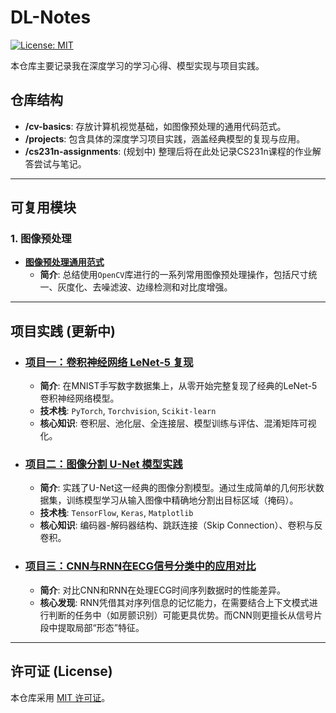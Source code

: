 # DL-Notes
[![License: MIT](https://img.shields.io/badge/License-MIT-blue.svg)](https://opensource.org/licenses/MIT)

本仓库主要记录我在深度学习的学习心得、模型实现与项目实践。

## 仓库结构

-   **/cv-basics**: 存放计算机视觉基础，如图像预处理的通用代码范式。
-   **/projects**: 包含具体的深度学习项目实践，涵盖经典模型的复现与应用。
-   **/cs231n-assignments**: (规划中) 整理后将在此处记录CS231n课程的作业解答尝试与笔记。

---

## 可复用模块

### 1. 图像预处理

* **[图像预处理通用范式](./cv-basics/image-preprocessing/README.md)**
    * **简介**: 总结使用`OpenCV`库进行的一系列常用图像预处理操作，包括尺寸统一、灰度化、去噪滤波、边缘检测和对比度增强。
---

## 项目实践 (更新中)

* ### [项目一：卷积神经网络 LeNet-5 复现](./projects/LeNet-5/README.md)
    * **简介**: 在MNIST手写数字数据集上，从零开始完整复现了经典的LeNet-5卷积神经网络模型。
    * **技术栈**: `PyTorch`, `Torchvision`, `Scikit-learn`
    * **核心知识**: 卷积层、池化层、全连接层、模型训练与评估、混淆矩阵可视化。

* ### [项目二：图像分割 U-Net 模型实践](./projects/U-Net/README.md)
    * **简介**: 实践了U-Net这一经典的图像分割模型。通过生成简单的几何形状数据集，训练模型学习从输入图像中精确地分割出目标区域（掩码）。
    * **技术栈**: `TensorFlow`, `Keras`, `Matplotlib`
    * **核心知识**: 编码器-解码器结构、跳跃连接（Skip Connection）、卷积与反卷积。

* ### [项目三：CNN与RNN在ECG信号分类中的应用对比](./projects/ECG-CNN-vs-RNN/README.md)
    * **简介**: 对比CNN和RNN在处理ECG时间序列数据时的性能差异。
    * **核心发现**: RNN凭借其对序列信息的记忆能力，在需要结合上下文模式进行判断的任务中（如房颤识别）可能更具优势。而CNN则更擅长从信号片段中提取局部“形态”特征。

---

## 许可证 (License)

本仓库采用 [MIT 许可证](./LICENSE)。
